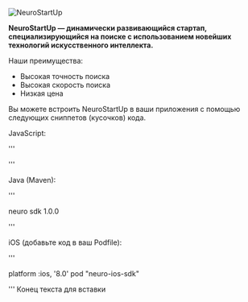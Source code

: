 
![NeuroStartUp](https://camo.githubusercontent.com/c6727c717cad1e4820481abb87524f90782445c5/68747470733a2f2f692e696d6775722e636f6d2f495a4f525769492e706e67)

**NeuroStartUp — динамически развивающийся стартап, специализирующийся на поиске с использованием новейших технологий искусственного интеллекта.**
 
 Наши преимущества:

* Высокая точность поиска
* Высокая скорость поиска
* Низкая цена

Вы можете встроить NeuroStartUp в ваши приложения с помощью следующих сниппетов (кусочков) кода.

JavaScript:

'''

<script src="https://localhost/neuro.sdk.min.js"></script>

'''

Java (Maven):

'''

<dependency>
  <groupId>neuro</groupId>
  <artifactId>sdk</artifactId>
  <version>1.0.0</version>
</dependency>

'''

iOS (добавьте код в ваш Podfile):

'''

platform :ios, '8.0'
pod "neuro-ios-sdk"

'''
Конец текста для вставки